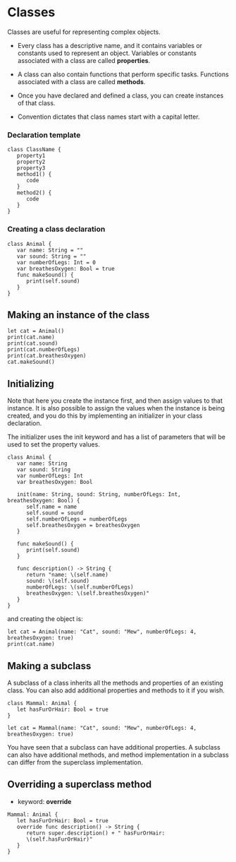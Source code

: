 # Classes

Classes are useful for representing complex objects.

* Every class has a descriptive name, and it contains variables or constants used to represent an object. Variables or constants associated with a class are called **properties**.

* A class can also contain functions that perform specific tasks. Functions associated with a class are called **methods**.

* Once you have declared and defined a class, you can create instances of that class.

* Convention dictates that class names start with a capital letter.

### Declaration template

```
class ClassName {
   property1
   property2 
   property3 
   method1() { 
      code
   }
   method2() {
      code
   }
} 

```


### Creating a class declaration

```
class Animal {
   var name: String = "" 
   var sound: String = ""
   var numberOfLegs: Int = 0
   var breathesOxygen: Bool = true
   func makeSound() {
      print(self.sound)
   }
}

```

## Making an instance of the class

```
let cat = Animal()
print(cat.name)
print(cat.sound)
print(cat.numberOfLegs)
print(cat.breathesOxygen)
cat.makeSound()
```

## Initializing

Note that here you create the instance first, and then assign values to that instance. It is also possible to assign the values when the instance is being created, and you do this by implementing an initializer in your class declaration.

The initializer uses the init keyword and has a list of parameters that will be used to set the property values.

```
class Animal {
   var name: String 
   var sound: String
   var numberOfLegs: Int
   var breathesOxygen: Bool

   init(name: String, sound: String, numberOfLegs: Int, breathesOxygen: Bool) {
      self.name = name
      self.sound = sound
      self.numberOfLegs = numberOfLegs
      self.breathesOxygen = breathesOxygen
   }

   func makeSound() {
      print(self.sound)
   }

   func description() -> String {
      return "name: \(self.name) 
      sound: \(self.sound)
      numberOfLegs: \(self.numberOfLegs)
      breathesOxygen: \(self.breathesOxygen)"
   }
}
```

and creating the object is:

```
let cat = Animal(name: "Cat", sound: "Mew", numberOfLegs: 4, breathesOxygen: true)
print(cat.name)

```


## Making a subclass

A subclass of a class inherits all the methods and properties of an existing class. You can also add additional properties and methods to it if you wish.

```
class Mammal: Animal {
   let hasFurOrHair: Bool = true
}
```

```
let cat = Mammal(name: "Cat", sound: "Mew", numberOfLegs: 4, breathesOxygen: true)
```

You have seen that a subclass can have additional properties. A subclass can also have additional methods, and method implementation in a subclass can differ from the superclass implementation.

## Overriding a superclass method

* keyword: **override**

```
Mammal: Animal {
   let hasFurOrHair: Bool = true
   override func description() -> String {
      return super.description() + " hasFurOrHair: 
      \(self.hasFurOrHair)"
   }
}
```